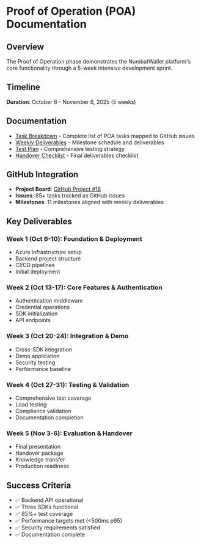 # Proof of Operation (POA) Documentation

## Overview

The Proof of Operation phase demonstrates the NumbatWallet platform's core functionality through a 5-week intensive development sprint.

## Timeline

**Duration**: October 6 - November 6, 2025 (5 weeks)

## Documentation

- [Task Breakdown](./task-breakdown.md) - Complete list of POA tasks mapped to GitHub issues
- [Weekly Deliverables](./weekly-deliverables.md) - Milestone schedule and deliverables
- [Test Plan](./test-plan.md) - Comprehensive testing strategy
- [Handover Checklist](./handover-checklist.md) - Final deliverables checklist

## GitHub Integration

- **Project Board**: [GitHub Project #18](https://github.com/Credenxia/NumbatWallet/projects/18)
- **Issues**: 85+ tasks tracked as GitHub issues
- **Milestones**: 11 milestones aligned with weekly deliverables

## Key Deliverables

### Week 1 (Oct 6-10): Foundation & Deployment
- Azure infrastructure setup
- Backend project structure
- CI/CD pipelines
- Initial deployment

### Week 2 (Oct 13-17): Core Features & Authentication
- Authentication middleware
- Credential operations
- SDK initialization
- API endpoints

### Week 3 (Oct 20-24): Integration & Demo
- Cross-SDK integration
- Demo application
- Security testing
- Performance baseline

### Week 4 (Oct 27-31): Testing & Validation
- Comprehensive test coverage
- Load testing
- Compliance validation
- Documentation completion

### Week 5 (Nov 3-6): Evaluation & Handover
- Final presentation
- Handover package
- Knowledge transfer
- Production readiness

## Success Criteria

- ✅ Backend API operational
- ✅ Three SDKs functional
- ✅ 85%+ test coverage
- ✅ Performance targets met (<500ms p95)
- ✅ Security requirements satisfied
- ✅ Documentation complete